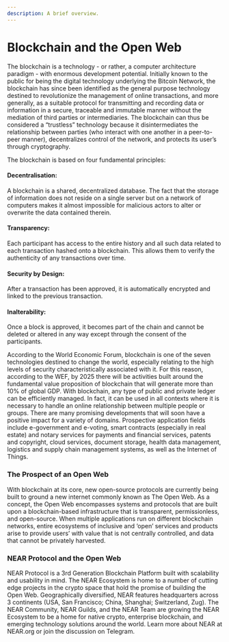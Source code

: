 ```yaml
---
description: A brief overview.
---
```


# Blockchain and the Open Web

The blockchain is a technology - or rather, a computer architecture paradigm - with enormous development potential. Initially known to the public for being the digital technology underlying the Bitcoin Network, the blockchain has since been identified as the general purpose technology destined to revolutionize the management of online transactions, and more generally, as a suitable protocol for transmitting and recording data or information in a secure, traceable and immutable manner without the mediation of third parties or intermediaries. The blockchain can thus be considered a “trustless” technology because it disintermediates the relationship between parties (who interact with one another in a peer-to-peer manner), decentralizes control of the network, and protects its user’s through cryptography.

The blockchain is based on four fundamental principles:

#### Decentralisation:&#x20;

A blockchain is a shared, decentralized database. The fact that the storage of information does not reside on a single server but on a network of computers makes it almost impossible for malicious actors to alter or overwrite the data contained therein.

#### Transparency:&#x20;

Each participant has access to the entire history and all such data related to each transaction hashed onto a blockchain. This allows them to verify the authenticity of any transactions over time.

#### Security by Design:&#x20;

After a transaction has been approved, it is automatically encrypted and linked to the previous transaction.

#### Inalterability:&#x20;

Once a block is approved, it becomes part of the chain and cannot be deleted or altered in any way except through the consent of the participants.

According to the World Economic Forum, blockchain is one of the seven technologies destined to change the world, especially relating to the high levels of security characteristically associated with it. For this reason, according to the WEF, by 2025 there will be activities built around the fundamental value proposition of blockchain that will generate more than 10% of global GDP. With blockchain, any type of public and private ledger can be efficiently managed. In fact, it can be used in all contexts where it is necessary to handle an online relationship between multiple people or groups. There are many promising developments that will soon have a positive impact for a variety of domains. Prospective application fields include e-government and e-voting, smart contracts (especially in real estate) and notary services for payments and financial services, patents and copyright, cloud services, document storage, health data management, logistics and supply chain management systems, as well as the Internet of Things.

### The Prospect of an Open Web

With blockchain at its core, new open-source protocols are currently being built to ground a new internet commonly known as The Open Web. As a concept, the Open Web encompasses systems and protocols that are built upon a blockchain-based infrastructure that is transparent, permissionless, and open-source. When multiple applications run on different blockchain networks, entire ecosystems of inclusive and ‘open’ services and products arise to provide users’ with value that is not centrally controlled, and data that cannot be privately harvested.

### NEAR Protocol and the Open Web

NEAR Protocol is a 3rd Generation Blockchain Platform built with scalability and usability in mind. The NEAR Ecosystem is home to a number of cutting edge projects in the crypto space that hold the promise of building the Open Web. Geographically diversified, NEAR features headquarters across 3 continents (USA, San Francisco; China, Shanghai; Switzerland, Zug). The NEAR Community, NEAR Guilds, and the NEAR Team are growing the NEAR Ecosystem to be a home for native crypto, enterprise blockchain, and emerging technology solutions around the world. Learn more about NEAR at NEAR.org or join the discussion on Telegram.
